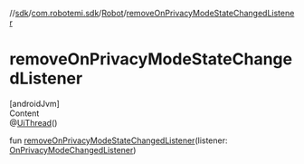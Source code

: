 //[sdk](../../../index.md)/[com.robotemi.sdk](../index.md)/[Robot](index.md)/[removeOnPrivacyModeStateChangedListener](remove-on-privacy-mode-state-changed-listener.md)



# removeOnPrivacyModeStateChangedListener  
[androidJvm]  
Content  
@[UiThread](https://developer.android.com/reference/kotlin/androidx/annotation/UiThread.html)()  
  
fun [removeOnPrivacyModeStateChangedListener](remove-on-privacy-mode-state-changed-listener.md)(listener: [OnPrivacyModeChangedListener](../../com.robotemi.sdk.listeners/-on-privacy-mode-changed-listener/index.md))  



